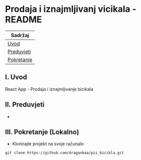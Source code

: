 # Prodaja i iznajmljivanj vicikala - README

| Sadržaj                                |
| -------------------------------------- |
| [Uvod](#i.-Uvod)                       |
| [Preduvjeti](#ii.-Preduvjeti)          |
| [Pokretanje](#iii.-Pokretanje-Lokalno) |

## I. Uvod

React App - Prodaja i iznajmljivanje bicikala

## II. Preduvjeti

- 

## III. Pokretanje (Lokalno)

- Klonirajte projekt na svoje računalo

```
git clone https://github.com/draganbaa/pis_bicikla.git
```
